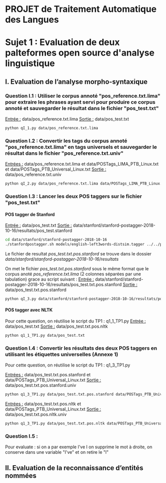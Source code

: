 # PROJET de Traitement Automatique des Langues

# Sujet 1 : Evaluation de deux palteformes open source d'analyse linguistique

## I. Evaluation de l’analyse morpho-syntaxique

### Question I.1 : Utiliser le corpus annoté "pos_reference.txt.lima" pour extraire les phrases ayant servi pour produire ce corpus annoté et sauvegarder le résultat dans le fichier "pos_test.txt"
<u>Entrée :</u> data/pos_reference.txt.lima
<u>Sortie :</u> data/pos_test.txt
```bash
python qI_1.py data/pos_reference.txt.lima
```


### Question I.2 : Convertir les tags du corpus annoté "pos_reference.txt.lima" en tags universels et sauvegarder le résultat dans le fichier "pos_reference.txt.univ"
<u>Entrées :</u> data/pos_reference.txt.lima et data/POSTags_LIMA_PTB_Linux.txt et data/POSTags_PTB_Universal_Linux.txt
<u>Sortie :</u> data/pos_reference.txt.univ
```bash
python qI_2.py data/pos_reference.txt.lima data/POSTags_LIMA_PTB_Linux.txt data/POSTags_PTB_Universal_Linux.txt
```


### Question I.3 : Lancer les deux POS taggers sur le fichier "pos_test.txt"
#### POS tagger de Stanford
<u>Entrée :</u> data/pos_test.txt
<u>Sortie :</u> data/stanford/stanford-postagger-2018-10-16/resultats/pos_test.stanford
```bash
cd data/stanford/stanford-postagger-2018-10-16
./stanfordpostagger.sh models/english-left3words-distsim.tagger ../../pos_test.txt > resultats/pos_test.txt.pos.stanford
```
Le fichier de resultat _pos_test.txt.pos.stanford_ se trouve dans le dossier _data/stanford/stanford-postagger-2018-10-16/resultats_

On met le fichier _pos_test.txt.pos.stanford_ sous le même format que le corpus anoté _pos_reference.txt.lima_ (2 colonnes séparées par une tabulation) grace au script suivant :
<u>Entrée :</u> data/stanford/stanford-postagger-2018-10-16/resultats/pos_test.txt.pos.stanford
<u>Sortie :</u> data/pos_test.txt.pos.stanford
```bash
python qI_3.py data/stanford/stanford-postagger-2018-10-16/resultats/pos_test.txt.pos.stanford data/pos_test.txt.pos.stanford
```

#### POS tagger avec NLTK
Pour cette question, on réutilise le script du TP1 : q1_1_TP1.py
<u>Entrée :</u> data/pos_test.txt
<u>Sortie :</u> data/pos_test.txt.pos.nltk
```bash
python q1_1_TP1.py data/pos_test.txt
```


### Question I.4 : Convertir les résultats des deux POS taggers en utilisant les étiquettes universelles (Annexe 1)
Pour cette question, on réutilise le script du TP1 : q1_3_TP1.py

<u>Entrées :</u> data/pos_test.txt.pos.stanford et data/POSTags_PTB_Universal_Linux.txt
<u>Sortie :</u> data/pos_test.txt.pos.stanford.univ
```bash
python q1_3_TP1.py data/pos_test.txt.pos.stanford data/POSTags_PTB_Universal_Linux.txt
```

<u>Entrées :</u> data/pos_test.txt.pos.nltk et data/POSTags_PTB_Universal_Linux.txt
<u>Sortie :</u> data/pos_test.txt.pos.nltk.univ
```bash
python q1_3_TP1.py data/pos_test.txt.pos.nltk data/POSTags_PTB_Universal_Linux.txt
```


### Question I.5 : 

<!-- -->
Pour evaluate :
si on a par exemple
I've	I
on supprime le mot à droite, on conserve dans une variable "I've" et on retire le "I"
<!-- -->

## II. Evaluation de la reconnaissance d’entités nommées 